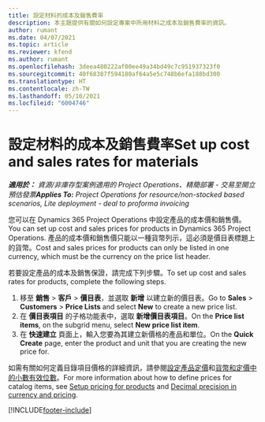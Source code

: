 ```yaml
---
title: 設定材料的成本及銷售費率
description: 本主題提供有關如何設定專案中所用材料之成本及銷售費率的資訊。
author: rumant
ms.date: 04/07/2021
ms.topic: article
ms.reviewer: kfend
ms.author: rumant
ms.openlocfilehash: 3deea480222af00ee49a34bd49c7c951937323f0
ms.sourcegitcommit: 40f68387f594180af64a5e5c748b6efa188bd300
ms.translationtype: HT
ms.contentlocale: zh-TW
ms.lasthandoff: 05/10/2021
ms.locfileid: "6004746"
---
```

# <a name="set-up-cost-and-sales-rates-for-materials"></a><span data-ttu-id="e53b7-103">設定材料的成本及銷售費率</span><span class="sxs-lookup"><span data-stu-id="e53b7-103">Set up cost and sales rates for materials</span></span>

<span data-ttu-id="e53b7-104">_**適用於：** 資源/非庫存型案例適用的 Project Operations、精簡部署 - 交易至開立預估發票_</span><span class="sxs-lookup"><span data-stu-id="e53b7-104">_**Applies To:** Project Operations for resource/non-stocked based scenarios, Lite deployment - deal to proforma invoicing_</span></span>

<span data-ttu-id="e53b7-105">您可以在 Dynamics 365 Project Operations 中設定產品的成本價和銷售價。</span><span class="sxs-lookup"><span data-stu-id="e53b7-105">You can set up cost and sales prices for products in Dynamics 365 Project Operations.</span></span> <span data-ttu-id="e53b7-106">產品的成本價和銷售價只能以一種貨幣列示，這必須是價目表標題上的貨幣。</span><span class="sxs-lookup"><span data-stu-id="e53b7-106">Cost and sales prices for products can only be listed in one currency, which must be the currency on the price list header.</span></span>

<span data-ttu-id="e53b7-107">若要設定產品的成本及銷售保證，請完成下列步驟。</span><span class="sxs-lookup"><span data-stu-id="e53b7-107">To set up cost and sales rates for products, complete the following steps.</span></span> 

1. <span data-ttu-id="e53b7-108">移至 **銷售** > **客戶** > **價目表**，並選取 **新增** 以建立新的價目表。</span><span class="sxs-lookup"><span data-stu-id="e53b7-108">Go to **Sales** > **Customers** > **Price Lists** and select **New** to create a new price list.</span></span> 
2. <span data-ttu-id="e53b7-109">在 **價目表項目** 的子格功能表中，選取 **新增價目表項目**。</span><span class="sxs-lookup"><span data-stu-id="e53b7-109">On the **Price list items**, on the subgrid menu, select **New price list item**.</span></span> 
3. <span data-ttu-id="e53b7-110">在 **快速建立** 頁面上，輸入您要為其建立新價格的產品和單位。</span><span class="sxs-lookup"><span data-stu-id="e53b7-110">On the **Quick Create** page, enter the product and unit that you are creating the new price for.</span></span>

<span data-ttu-id="e53b7-111">如需有關如何定義目錄項目價格的詳細資訊，請參閱[設定產品定價](/dynamics365/sales-enterprise/create-price-lists-price-list-items-define-pricing-products.md)和[貨幣和定價中的小數有效位數](/dynamics365/sales-enterprise/decimal-precision-currency-pricing.md)。</span><span class="sxs-lookup"><span data-stu-id="e53b7-111">For more information about how to define prices for catalog items, see [Setup pricing for products](/dynamics365/sales-enterprise/create-price-lists-price-list-items-define-pricing-products.md) and [Decimal precision in currency and pricing](/dynamics365/sales-enterprise/decimal-precision-currency-pricing.md).</span></span>

[!INCLUDE[footer-include](../includes/footer-banner.md)]
